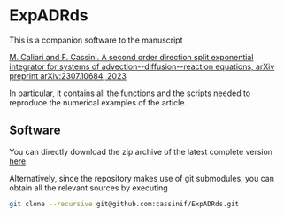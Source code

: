 # ExpADRds

This is a companion software to the manuscript

[M. Caliari and F. Cassini. A second order direction split exponential integrator
for systems of advection--diffusion--reaction equations,
arXiv preprint arXiv:2307.10684, 2023](https://arxiv.org/abs/2307.10684)

In particular, it contains all the functions and the scripts needed to 
reproduce the numerical examples of the article.

## Software

You can directly download the zip archive of the latest complete version
[here](https://github.com/cassinif/ExpADRds/releases/download/v1.0/ExpADRds-1.0.zip).

Alternatively, since the repository makes use of git submodules, you can
obtain all the relevant sources by executing

```sh
git clone --recursive git@github.com:cassinif/ExpADRds.git
```
